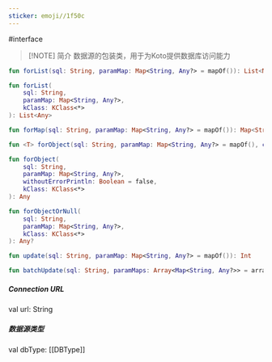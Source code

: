 ```yaml
---
sticker: emoji//1f50c
---
```

#interface

> [!NOTE] 简介
> 数据源的包装类，用于为Koto提供数据库访问能力

```kotlin file:通过传入的sql和Map查询数据列表
fun forList(sql: String, paramMap: Map<String, Any?> = mapOf()): List<Map<String, Any>>  

fun forList(
	sql: String,
	paramMap: Map<String, Any?>,
	kClass: KClass<*>
): List<Any>
```

```kotlin file:通过传入的sql和Map查询行数据
fun forMap(sql: String, paramMap: Map<String, Any?> = mapOf()): Map<String, Any>?  
```

```kotlin file:通过传入的sql和Map查询单行数据(支持类型解析)
fun <T> forObject(sql: String, paramMap: Map<String, Any?> = mapOf(), clazz: Class<T>): T?  

fun forObject(
	sql: String,
	paramMap: Map<String, Any?>,
	withoutErrorPrintln: Boolean = false,
	kClass: KClass<*>
): Any

fun forObjectOrNull(
	sql: String,
	paramMap: Map<String, Any?>,
	kClass: KClass<*>
): Any?
```

```kotlin file:根据传入的sql和Map更新数据行
fun update(sql: String, paramMap: Map<String, Any?> = mapOf()): Int
```

  ```kotlin file:根据传入的sql和Map批量执行更新数据行
fun batchUpdate(sql: String, paramMaps: Array<Map<String, Any?>> = arrayOf()): IntArray 
  ```

##### Connection URL
<span style='color:var(--mk-color-purple)'>val</span> <span style='color:var(--mk-color-turquoise)'>url</span>: <span style='color:var(--mk-color-red)'>String</span>

##### 数据源类型
<span style='color:var(--mk-color-purple)'>val</span> <span style='color:var(--mk-color-turquoise)'>dbType</span>: [[DBType]]
